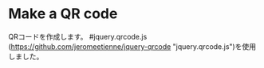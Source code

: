 # Make a QR code
QRコードを作成します。
#jquery.qrcode.js
(https://github.com/jeromeetienne/jquery-qrcode "jquery.qrcode.js")を使用しました。
